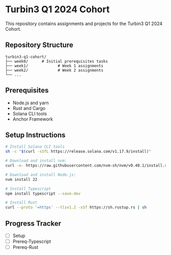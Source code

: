 # Turbin3 Q1 2024 Cohort

This repository contains assignments and projects for the Turbin3 Q1 2024 Cohort.

## Repository Structure
```
turbin3-q1-cohort/
├── week0/      # Initial prerequisites tasks
├── week1/             # Week 1 assignments
├── week2/             # Week 2 assignments
└── ...
```

## Prerequisites

- Node.js and yarn
- Rust and Cargo
- Solana CLI tools
- Anchor Framework

## Setup Instructions

```bash
# Install Solana CLI tools
sh -c "$(curl -sSfL https://release.solana.com/v1.17.9/install)"

# Download and install nvm:
curl -o- https://raw.githubusercontent.com/nvm-sh/nvm/v0.40.1/install.sh | bash

# Download and install Node.js:
nvm install 22

# Install Typescript
npm install typescript --save-dev

# Install Rust
curl --proto '=https' --tlsv1.2 -sSf https://sh.rustup.rs | sh
```

## Progress Tracker

- [ ] Setup
- [ ] Prereq-Typescript
- [ ] Prereq-Rust